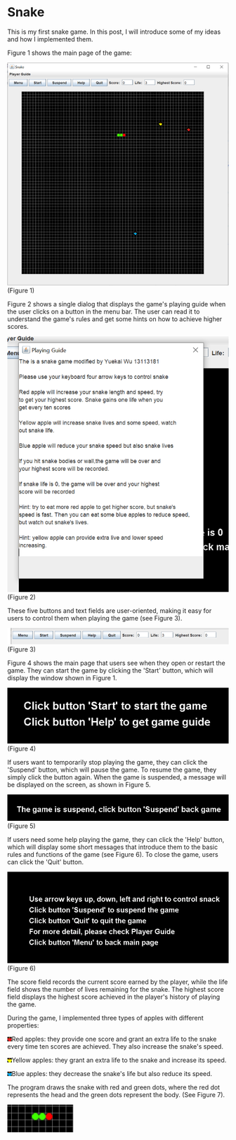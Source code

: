 # Snake

This is my first snake game. In this post, I will introduce some of my ideas and how I implemented them.

Figure 1 shows the main page of the game:

![My Image](Picture1.png)(Figure 1)

Figure 2 shows a single dialog that displays the game's playing guide when the user clicks on a button in the menu bar. The user can read it to understand the game's rules and get some hints on how to achieve higher scores.

![My Image](Picture2.png)(Figure 2)

These five buttons and text fields are user-oriented, making it easy for users to control them when playing the game (see Figure 3).

![My Image](Picture3.png) (Figure 3)

Figure 4 shows the main page that users see when they open or restart the game. They can start the game by clicking the 'Start' button, which will display the window shown in Figure 1.

![My Image](Picture4.png)(Figure 4)

If users want to temporarily stop playing the game, they can click the 'Suspend' button, which will pause the game. To resume the game, they simply click the button again. When the game is suspended, a message will be displayed on the screen, as shown in Figure 5.

![My Image](Picture5.png)(Figure 5)

If users need some help playing the game, they can click the 'Help' button, which will display some short messages that introduce them to the basic rules and functions of the game (see Figure 6). To close the game, users can click the 'Quit' button.

![My Image](Picture6.png)(Figure 6)

The score field records the current score earned by the player, while the life field shows the number of lives remaining for the snake. The highest score field displays the highest score achieved in the player's history of playing the game.

During the game, I implemented three types of apples with different properties:

![My Image](apple.png)Red apples: they provide one score and grant an extra life to the snake every time ten scores are achieved. They also increase the snake's speed.

![My Image](food.png)Yellow apples: they grant an extra life to the snake and increase its speed.

![My Image](poisonApple.png)Blue apples: they decrease the snake's life but also reduce its speed.

The program draws the snake with red and green dots, where the red dot represents the head and the green dots represent the body. (See Figure 7).

![My Image](Picture7.png)

